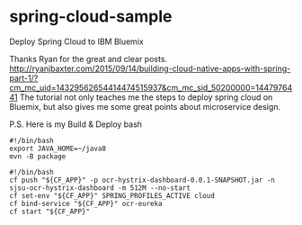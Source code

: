 # spring-cloud-sample
Deploy Spring Cloud to IBM Bluemix

Thanks Ryan for the great and clear posts.
http://ryanjbaxter.com/2015/09/14/building-cloud-native-apps-with-spring-part-1/?cm_mc_uid=14329562654414474515937&cm_mc_sid_50200000=1447976441
The tutorial not only teaches me the steps to deploy spring cloud on Bluemix, but also gives me some great points about microservice design.

P.S. Here is my Build & Deploy bash
```
#!/bin/bash
export JAVA_HOME=~/java8
mvn -B package
```

```
#!/bin/bash
cf push "${CF_APP}" -p ocr-hystrix-dashboard-0.0.1-SNAPSHOT.jar -n sjsu-ocr-hystrix-dashboard -m 512M --no-start
cf set-env "${CF_APP}" SPRING_PROFILES_ACTIVE cloud
cf bind-service "${CF_APP}" ocr-eureka
cf start "${CF_APP}"
```
